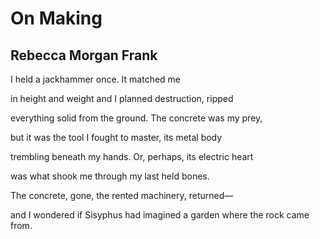 # On Making
## Rebecca Morgan Frank
I held a jackhammer once.
It matched me

in height and weight and I
planned destruction, ripped

everything solid from the ground.
The concrete was my prey,

but it was the tool I fought
to master, its metal body

trembling beneath my hands.
Or, perhaps, its electric heart

was what shook me through
my last held bones.

The concrete, gone,
the rented machinery, returned—

and I wondered if Sisyphus had imagined
a garden where the rock came from.